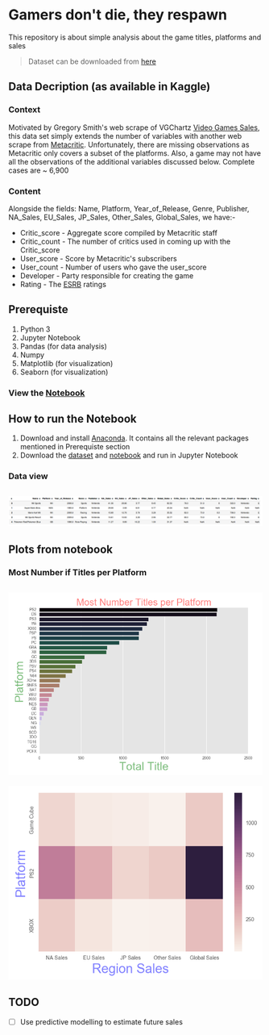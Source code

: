 # Gamers don't die, they respawn

This repository is about simple analysis about the game titles, platforms and sales

> Dataset can be downloaded from  [here](https://www.kaggle.com/rush4ratio/video-game-sales-with-ratings)

## Data Decription (as available in Kaggle)
### Context
Motivated by Gregory Smith's web scrape of VGChartz [Video Games Sales](https://www.kaggle.com/gregorut/datasets), this data set simply extends the number of variables with another web scrape from [Metacritic](http://www.metacritic.com/browse/games/release-date/available). Unfortunately, there are missing observations as Metacritic only covers a subset of the platforms. Also, a game may not have all the observations of the additional variables discussed below. Complete cases are ~ 6,900
### Content
Alongside the fields: Name, Platform, Year_of_Release, Genre, Publisher, NA_Sales, EU_Sales, JP_Sales, Other_Sales, Global_Sales, we have:-

* Critic_score - Aggregate score compiled by Metacritic staff
* Critic_count - The number of critics used in coming up with the Critic_score
* User_score - Score by Metacritic's subscribers
* User_count - Number of users who gave the user_score
* Developer - Party responsible for creating the game
* Rating - The [ESRB](https://www.esrb.org/) ratings

## Prerequiste
1. Python 3
2. Jupyter Notebook
3. Pandas (for data analysis)
4. Numpy
5. Matplotlib (for visualization)
6. Seaborn (for visualization)


### View the [Notebook](videogamesales.ipynb)

## How to run the Notebook
1. Download and install [Anaconda](https://anaconda.org). It contains all the relevant packages mentioned in Prerequiste section
2. Download the [dataset](https://www.kaggle.com/rush4ratio/video-game-sales-with-ratings) and [notebook](videogamesales.ipynb) and run in Jupyter Notebook

### Data view

![Dataframe head](images/videogamesdf.png "Original Image")
---
## Plots from notebook
### Most Number if Titles per Platform
![Most Number of titles](images/videogames_titles.png "Original Image")
---


![Region Sales](images/videogames_region.png "Original Image")

## TODO
- [ ] Use predictive modelling to estimate future sales
